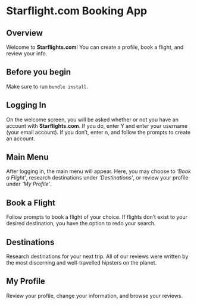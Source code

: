 # Starflight.com Booking App

## Overview

Welcome to **Starflights.com**! You can create a profile, book a flight, and review your info.


## Before you begin

Make sure to run `bundle install`.

## Logging In

On the welcome screen, you will be asked whether or not you have an account with **Starflights.com**. If you do, enter Y and enter your username (your email account). If you don’t, enter n, and follow the prompts to create an account.

## Main Menu

After logging in, the main menu will appear. Here, you may choose to *‘Book a Flight’*,  research destinations under *‘Destinations’*, or review your profile under *‘My Profile’*.

## Book a Flight

Follow prompts to book a flight of your choice. If flights don’t exist to your desired destination, you have the option to redo your search.

## Destinations

Research destinations for your next trip. All of our reviews were written by the most discerning and well-travelled hipsters on the planet.

## My Profile

Review your profile, change your information, and browse your reviews.
